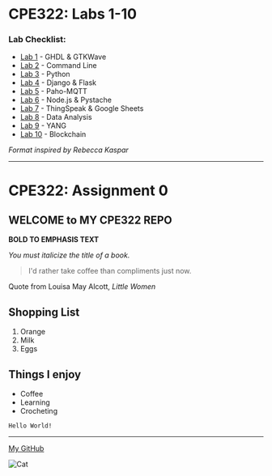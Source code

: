 # CPE322: Labs 1-10

### Lab Checklist:
-  [Lab 1](https://github.com/jmarti5682/CPE322/blob/main/Labs/Lab1.md) - GHDL & GTKWave
-  [Lab 2](https://github.com/jmarti5682/CPE322/blob/main/Labs/Lab2.md) - Command Line
-  [Lab 3](https://github.com/jmarti5682/CPE322/blob/main/Labs/Lab3.md) - Python
-  [Lab 4](https://github.com/jmarti5682/CPE322/blob/main/Labs/Lab4.md) - Django & Flask
-  [Lab 5](https://github.com/jmarti5682/CPE322/blob/main/Labs/Lab5.md) - Paho-MQTT
-  [Lab 6](https://github.com/jmarti5682/CPE322/blob/main/Labs/Lab6.md) - Node.js & Pystache
-  [Lab 7](https://github.com/jmarti5682/CPE322/blob/main/Labs/Lab7.md) - ThingSpeak & Google Sheets
-  [Lab 8](https://github.com/jmarti5682/CPE322/blob/main/Labs/Lab8.md) - Data Analysis
-  [Lab 9](https://github.com/jmarti5682/CPE322/blob/main/Labs/Lab9.md) - YANG
-  [Lab 10](https://github.com/jmarti5682/CPE322/blob/main/Labs/Lab_10.md) - Blockchain

*Format inspired by Rebecca Kaspar*




---
# CPE322: Assignment 0

## WELCOME to MY CPE322 REPO

**BOLD TO EMPHASIS TEXT**

*You must italicize the title of a book.*


> I'd rather take coffee than compliments just now.

Quote from Louisa May Alcott, *Little Women*

## Shopping List
1. Orange
2. Milk
3. Eggs

## Things I enjoy
- Coffee
- Learning
- Crocheting


`Hello World!`

---

[My GitHub](https://github.com/jmarti5682)

![Cat](https://images.pexels.com/photos/45201/kitty-cat-kitten-pet-45201.jpeg?auto=compress&cs=tinysrgb&dpr=1&w=500)
